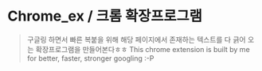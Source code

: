 # Chrome_ex / 크롬 확장프로그램

> 구글링 하면서 빠른 복붙을 위해 해당 페이지에서 존재하는 텍스트를 다 긁어 오는 확장프로그램을 만들어본다ㅎㅎ
> This chrome extension is built by me for better, faster, stronger googling :-P




